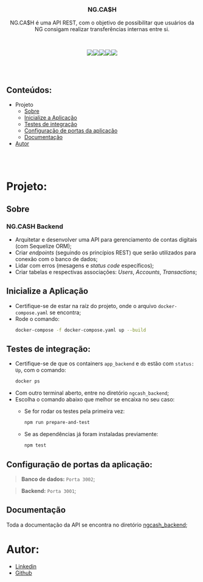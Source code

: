 <br />
<div align="center">
  <h3 align="center">NG.CA$H</h3>
  <p align="center">
    NG.CA$H é uma API REST, com o objetivo de possibilitar que usuários da NG consigam realizar transferências internas entre si.
  </p>
  <br />
  <p><img src="https://camo.githubusercontent.com/a1eae878fdd3d1c1b687992ca74e5cac85f4b68e60a6efaa7bc8dc9883b71229/68747470733a2f2f696d672e736869656c64732e696f2f62616467652f4e6f64652e6a732d3333393933333f7374796c653d666f722d7468652d6261646765266c6f676f3d6e6f6465646f746a73266c6f676f436f6c6f723d7768697465" /><img src="https://camo.githubusercontent.com/0ed8c0157d26ec3dc9806b78077d3f44358b7df649fa9a8a7cedaff07af291d6/68747470733a2f2f696d672e736869656c64732e696f2f62616467652f747970657363726970742d3135373242363f7374796c653d666f722d7468652d6261646765266c6f676f3d54797065736372697074266c6f676f436f6c6f723d7768697465" /><img src="https://camo.githubusercontent.com/7f73136d92799b19be179d1ed87b461120c35ed917c7d5ab59a7606209da7bd3/68747470733a2f2f696d672e736869656c64732e696f2f62616467652f457870726573732e6a732d3030303030303f7374796c653d666f722d7468652d6261646765266c6f676f3d65787072657373266c6f676f436f6c6f723d7768697465" /><img src="https://camo.githubusercontent.com/6c50eb6f911b1bcb4c0b790fb5e908bf896c525685839fa802c41349dcd1c8bf/68747470733a2f2f696d672e736869656c64732e696f2f62616467652f53657175656c697a652d3532423045373f7374796c653d666f722d7468652d6261646765266c6f676f3d53657175656c697a65266c6f676f436f6c6f723d7768697465" /><img src="https://camo.githubusercontent.com/3533d3ac5e34afefc4d1c00c5bfd94f88324ee4a5e93ee60386571de5ed67062/68747470733a2f2f696d672e736869656c64732e696f2f62616467652f504f535447524553514c2d3333363739312e7376673f7374796c653d666f722d7468652d6261646765266c6f676f3d506f737467726553514c266c6f676f436f6c6f723d7768697465" /></p>
</div>
<br />
<br />

## Conteúdos:

- Projeto
  - [Sobre](#sobre)
  - [Inicialize a Aplicação](#inicialize-a-aplicação)
  - [Testes de integração](#testes-de-integração)
  - [Configuração de portas da aplicação](#configuração-de-portas-da-aplicação)
  - [Documentação](#documentação)
- [Autor](#autor)

<br />
<br />

# Projeto:

## Sobre

### NG.CASH Backend

- Arquitetar e desenvolver uma API para gerenciamento de contas digitais (com Sequelize ORM);
- Criar *endpoints* (seguindo os princípios REST) que serão utilizados para conexão com o banco de dados;
- Lidar com erros (mesagens e *status code* específicos);
- Criar tabelas e respectivas associações: *Users*, *Accounts*, *Transactions*;

## Inicialize a Aplicação

- Certifique-se de estar na raíz do projeto, onde o arquivo `docker-compose.yaml` se encontra;
- Rode o comando:
  ```bash
  docker-compose -f docker-compose.yaml up --build
  ```

## Testes de integração:
- Certifique-se de que os containers `app_backend` e `db` estão com `status: Up`, com o comando:
  ```bash
  docker ps
  ```
- Com outro terminal aberto, entre no diretório `ngcash_backend`;
- Escolha o comando abaixo que melhor se encaixa no seu caso:
  - Se for rodar os testes pela primeira vez:

    ```bash
    npm run prepare-and-test
    ```

  - Se as dependências já foram instaladas previamente:

    ```bash
    npm test
    ```

## Configuração de portas da aplicação:

> **Banco de dados:** `Porta 3002`;

> **Backend:** `Porta 3001`;

## Documentação

Toda a documentação da API se encontra no diretório [ngcash_backend](app/ngcash_backend/README.md);

# Autor:
- [Linkedin](https://www.linkedin.com/in/fernandaacarvalho/)
- [Github](https://github.com/Fernanda9421)